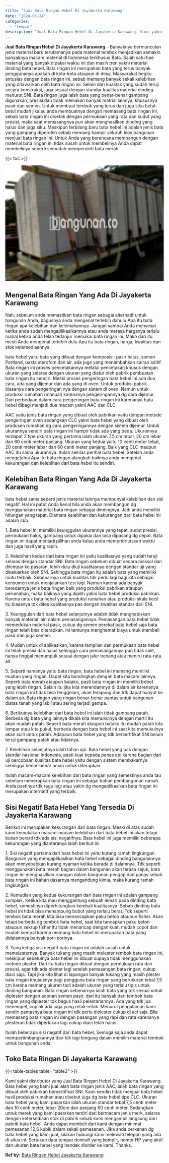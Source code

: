 ```yaml
---
title: "Jual Bata Ringan Hebel Di Jayakerta Karawang"
date: "2024-05-24"
categories: 
  - "tempat"
description: "Jual Bata Ringan Hebel Di Jayakerta Karawang. Kami yakni distributor yang Jual Bata Ringan Hebel Di Jayakerta Karawang. Bata hebel yang kami jual ialah bata..."
---
```


**Jual Bata Ringan Hebel Di Jayakerta Karawang** – Banyaknya bermunculan jenis material baru terutamanya pada material tembok menjadikan semakin banyaknya macam material di Indonesia terkhusus Bata. Salah satu tipe material yang banyak dipakai waktu ini dan masih tren yakni material dinding bata hebel. Bata ringan ini merupakan bata yang terus banyak penggunanya apakah di kota-kota ataupun di desa. Masyarakat begitu antusias dengan bata ringan ini, sebab memang banyak sekali kelebihan yang ditawarkan oleh bata ringan ini. Selain dari kualitas yang sudah teruji secara konstruksi, juga sesuai dengan standar kualitas material dinding menurut SNI. Bata ringan juga ialah bata yang benar-benar gampang digunakan, presisi dan tidak memakan banyak matrial lainnya, khususnya pasir dan semen. Untuk membuat tembok yang lurus dan juga siku betul-betul mudah jikalau anda membuatnya dengan memasang bata ringan ini, sebab bata ringan ini dicetak dengan permukaan yang rata dan sudut yang presisi, maka saat memasangnya pun akan menghasilkan dinding yang halus dan juga siku. Meskipun terbilang baru bata hebel ini adalah jenis bata yang gampang diperoleh sebab memang hampir seluruh kios bangunan menjual bata ringan ini. Untuk Anda yang berencana membangun dengan material bata ringan ini tidak susah untuk membelinya Anda dapat membelinya seperti semudah memperoleh bata merah.

{{< toc >}}

![Jual Bata Ringan Hebel Di Jayakerta Karawang](/images/jual-hebel-murah-16.png)

## Mengenal Bata Ringan Yang Ada Di Jayakerta Karawang

Nah, sebelum anda memastikan bata ringan sebagai alternatif untuk bangunan Anda, bagusnya anda mengenal terlebih dahulu Apa itu bata ringan apa kelebihan dan kelemahannya. Jangan sampai Anda menyesal ketika anda sudah mengaplikasikannya atau anda merasa harganya terlalu mahal ketika anda telah terlanjur memakai bata ringan ini. Maka dari itu mesti Anda mengenal terlebih dulu Apa itu bata ringan, harga, kwalitas dan stok ketersediaannya.

bata hebel yaitu bata yang dibuat dengan komposisi; pasir halus, semen Portland, pasta sterofom dan air, ada juga yang menambahkan cairan aditif. Bata ringan ini proses pencetakannya melalui pencetakan khusus dengan ukuran yang selaras dengan ukuran yang diatur oleh pabrik pembuatan bata ringan itu sendiri. Meski proses pengeringan bata hebel ini ada dua cara, ada yang dijemur dan ada yang di oven. Untuk produksi pabrik biasanya cara pengeringan nya dengan sistem di oven. Namun untuk produksi rumahan (manual) karenanya pengeringannya dg cara dijemur. Dari perbedaan dalam cara pengeringan bata ringan ini karenanya bata hebel dibagi menjadi dua macam yakni AAC dan CLC.

AAC yaitu jenis bata ringan yang dibuat oleh pabrikan yaitu dengan metode pengeringan oven sedangkan CLC yakni bata hebel yang dibuat oleh produsen rumahan dg cara pengeringannya dengan sistem dijemur. Untuk ukurannya sendiri bata ringan ini hampir tidak ada yang beda. Ukurannya terdapat 2 tipe ukuran yang pertama ialah ukuran 7.5 cm tebal, 20 cm lebar dan 60 centi meter panjang. Ukuran yang kedua yaitu 10 centi meter tebal, 20 centi meter lebar dan 60 centi meter panjang. Baik yang CLC maupun AAC itu sama ukurannya. Itulah sekilas perihal bata hebel. Setelah anda mengetahui Apa itu bata ringan alangkah baiknya anda mengenal kekurangan dan kelebihan dari bata hebel itu sendiri.

## Kelebihan Bata Ringan Yang Ada Di Jayakerta Karawang

bata hebel sama seperti jenis material lainnya mempunyai kelebihan dan sisi negatif. Hal ini patut Anda kenal bila anda akan membangun dg menggunakan material bata ringan sebagai dindingnya. Jadi anda memiliki hitungan yang tepat. Diantara kelebihan dan kekurangan dari bata hebel ini adalah sbb.

1\. Bata hebel ini memiliki keunggulan ukurannya yang tepat, sudut presisi, permukaan halus, gampang untuk dipakai dan bisa dipasang dg cepat. Bata ringan ini dapat menjadi pilihan anda kalau anda memprioritaskan waktu dan juga hasil yang rapih.

2\. Kelebihan kedua dari bata ringan ini yaitu kualitasnya yang sudah teruji selaras dengan standar SNI. Bata ringan sebelum dibuat secara massal dan dilempar ke pasaran, lebih dulu diuji kualitasnya dengan standar uji yang dikeluarkan oleh SNI. Sehingga bata ringan itu adalah bata yang memiliki mutu terbaik. Sebenarnya untuk kualitas tdk perlu lagi bagi kita sebagai konsumen untuk menjalankan test lagi. Namun karena ada banyak beredarnya jenis bata ringan baik yang produksi pabrikan ataupun perumahan, maka baiknya yang dipilih yakni bata hebel produksi pabrikan. Karena untuk bata hebel yang produksi rumahan atau produksi skala kecil itu biasanya tdk dites kualitasnya pas dengan kwalitas standar dari SNI.

3\. Keunggulan dari bata hebel selanjutnya adalah tidak menghabiskan banyak material lain dalam pemasangannya. Pemasangan bata hebel tidak memerlukan material pasir, cukup dg semen perekat bata hebel saja bata ringan telah bisa diterapkan. Ini tentunya menghemat biaya untuk membeli pasir dan juga semen.

4\. Mudah untuk di aplikasikan, karena tampilan dan permukaan bata hebel ini telah presisi dan halus sehingga cara pemasangannya pun tidak sulit, hanya tinggal menumpuk sesuai dengan jalur benang atau meniru rata-rata air.

5\. Seperti namanya yaitu bata ringan, bata hebel ini memang memiliki muatan yang ringan. Dapat kita bandingkan dengan bata macam lainnya. Seperti bata merah ataupun batako, pasti bata ringan ini memiliki bobot yang lebih ringan. Selain itu jika kita merendamnya di dalam air karenanya bata ringan ini tidak bisa tenggelam, akan terapung dan tdk dapat hanyut ke dalam air. Bata ringan yang ringan benar-benar pantas untuk bangunan diatas tanah yang labil atau sering terjadi gempa.

6\. Berikutnya kelebihan dari bata hebel ini ialah tidak gampang patah. Berbeda dg bata yang lainnya dikala kita memukulnya dengan martil itu akan mudah patah. Seperti bata merah ataupun batako itu mudah patah kita lempar atau kita pukul, berbeda dengan bata hebel ini saat kita memukulnya akan sulit untuk patah. Adapaun bata hebel yang tdk bersertifikat SNI belum teruji gampang patah atau tidaknya.

7\. Kelebihan selanjutnya ialah tahan api. Bata hebel yang pas dengan standar nasional Indonesia, pasti kuat kepada panas api karena bagian dari uji percobaan kualitas bata hebel yaitu dengan sistem membakarnya sehingga benar-benar aman untuk diterapkan.

Itulah macam-macam kelebihan dari bata ringan yang semestinya anda tau sebelum menerapkan bata ringan ini sebagai bahan pembangunan rumah. Anda pastinya tdk ragu lagi atau yakin dg mengaplikasikan bata ringan ini merupakan alternatif yang terbaik.

## Sisi Negatif Bata Hebel Yang Tersedia Di Jayakerta Karawang

Berikut ini merupakan kekurangan dari bata ringan. Meski di atas sudah kami kemukakan macam-macam kelebihan dari bata hebel ini akan tetapi bukan berarti tdk ada sisi negatifnya. Bata hebel ini juga memiliki beberapa kekurangan yang diantaranya ialah berikut ini.

1\. Sisi negatif pertama dari bata hebel ini yaitu kurang ramah lingkungan. Bangunan yang mengaplikasikan bata hebel sebagai dinding bangunannya akan menyebabkan kurang nyaman ketika berada di dalamnya. Tdk seperti menggunakan bata merah bagian dalam bangunan akan terasa sejuk, bata ringan ini menghasilkan ruangan dalam bangunan pengap dan panas sebab bata ringan ini bahan dasarnya mengandung kimia, maka kurang ramah lingkungan.

2\. Kemudian yang kedua kekurangan dari bata ringan ini adalah gampang somplak. Ketika kita mau menggantung sebuah lemari pada dinding bata hebel, semestinya diperhitungkan kembali kualitasnya. Sebab dinding bata hebel ini tidak bisa menampung bobot yang terlalu berat. Tdk seperti tembok bata merah kita bisa menancapkan paku beton ataupun fisher. Akan tetapi berbeda dg tembok bata hebel, saat kita tancapkan paku beton ataupun sekrup fisher itu tidak menancap dengan kuat, mudah copot dan mudah sempal karena memang bata hebel ini merupakan bata yang didalamnya banyak pori-porinya.

3\. Yang ketiga sisi negatif bata ringan ini adalah susah untuk memelesternya. Banyak tukang yang masih melester tembok bata ringan ini, meskipun sebetulnya bata hebel ini dibuat supaya tidak menggunakan metode plester. Dari itu bata ringan dibuat dengan permukaan rata dan presisi, agar tdk ada plester lagi setelah pemasangan bata ringan, cukup diaci saja. Tapi jika kita lihat di lapangan banyak tukang yang masih plester bata ringan khususnya bagi pengguna bata ringan yang berukuran tebal 7,5 cm karena memang ukuran tadi adalah ukuran yang terlalu tipis untuk dinding bangunan. Bata ringan sebenarnya ialah bata yang tdk sesuai untuk diplester dengan adonan semen pasir, dari itu banyak dari tembok bata ringan yang diplester tdk bagus hasil pelestariannya. Ada yang tdk jua menempel, coplok ada juga yang retak-retak. Menurut pengalaman kami sendiri pantasnya bata ringan ini tdk perlu diplester cukup di aci saja. Bila memasang bata ringan ini dengan pasangan yang rapi dan rata karenanya plesteran tidak diperlukan lagi cukup diaci telah halus.

Itulah beberapa sisi negatif dari bata hebel, Semoga saja anda dapat mempertimbangkannya dan tdk lagi bingung dalam memilih material tembok untuk bangunan anda.

## Toko Bata Ringan Di Jayakerta Karawang

{{< table-tables table="table2" >}}

Kami yakni distributor yang Jual Bata Ringan Hebel Di Jayakerta Karawang. Bata hebel yang kami jual ialah bata ringan jenis AAC, ialah bata ringan yang dibuat oleh pabrikan bersertifikat SNI. Kami sendiri tidak menjual bata hebel hasil produksi rumahan atau disebut juga dg bata hebel tipe CLC. Ukuran bata hebel yang kami pasarkan ialah ukuran standar tebal 7,5 centi meter dan 10 centi meter, lebar 20cm dan panjang 60 centi meter. Sedangkan untuk merek yang kami pasarkan terdiri dari bermacam jenis merk, selaras dengan ketersediaan stok di pabrik sebab kami mengambil langsung dari pabrik bata hebel. Anda dapat membeli dari kami dengan minimal pemesanan 12,6 kubik dalam sekali pemesanan. Jika anda berkenan dg bata hebel yang kami jual, silakan hubungi kami melewati telepon yang ada di situs ini. Sertakan data tempat domisili yang komplit, nomor HP yang aktif dan ukuran bata hebel yang hendak diorder ke kami. Thanks.

**Ref by:** [Bata Ringan Hebel Jayakerta Karawang](https://id.wikipedia.org/wiki/Bata)
